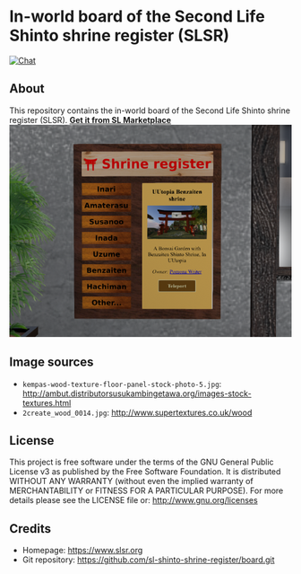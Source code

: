 In-world board of the Second Life Shinto shrine register (SLSR)
===============================================================
[![Chat](https://discordapp.com/api/guilds/491727805885710336/widget.png?style=shield)](https://discord.gg/AeY5654)

About
-----
This repository contains the in-world board of the Second Life Shinto shrine register (SLSR).
**[Get it from SL Marketplace](https://marketplace.secondlife.com/p/Shrine-register-board/17914344)**
![Board](screenshot.png)

Image sources
-------------
* `kempas-wood-texture-floor-panel-stock-photo-5.jpg`: http://ambut.distributorsusukambingetawa.org/images-stock-textures.html
* `2create_wood_0014.jpg`: http://www.supertextures.co.uk/wood

License
-------
This project is free software under the terms of the GNU General Public License v3 as published by the Free Software Foundation.
It is distributed WITHOUT ANY WARRANTY (without even the implied warranty of MERCHANTABILITY or FITNESS FOR A PARTICULAR PURPOSE).
For more details please see the LICENSE file or: http://www.gnu.org/licenses

Credits
-------
* Homepage: https://www.slsr.org
* Git repository: https://github.com/sl-shinto-shrine-register/board.git
